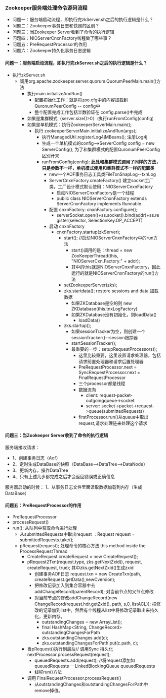 ### Zookeeper服务端处理命令源码流程
- 问题一：服务端启动流程，即执行完zkServer.sh之后的执行逻辑是什么？
- 问题二：Zookeeper事务日志和快照的区别？
- 问题三：当Zookeeper Server收到了命令的执行逻辑
- 问题四：NIOServerCnxnFactory线程做了哪些事？
- 问题五：PreRequestProcessor的作用
- 问题六：Zookeeper持久化事务日志逻辑

#### 问题一：服务端启动流程，即执行完zkServer.sh之后的执行逻辑是什么？
- 执行zkServer.sh
    + 调用org.apache.zookeeper.server.quorum.QuorumPeerMain.main()方法
        * 执行main.initializeAndRun()
            - 配置初始化工作：就是将zoo.cfg中的内容加载到QuronumPeerConfig -- config中
            - 整个配置完成工作包括半数验证在 config.parse()中完成
        * 如果是集群模式（server.size()>0）:执行runFromConfig(config)
        * 如果是单机模式：执行ZookeeperServerMain.main();
            - 执行 zookeeperServerMain.initializeAndRun(args);
                + 执行ManagedUtil.registerLog4jMBeans(); 注册Log4j
                + 生成一个单机模式的config-->ServerConfig config = new ServerConfig(); 为了和集群模式的配置QuronumPeerConfig 区别开来
                + runFromConfig(config); **此处和集群模式调用了同样的方法，只是参数不一样，单机模式使用和集群模式不一样的配置类**
                    * new一个AOF事务日志工具类FileTxnSnapLog--txnLog
                    * ServerCnxnFactory.createFactory() 建立socket工厂类，工厂设计模式默认使用：NIOServerCnxnFactory
                        - 启动NIOServerCnxnFactory是一个线程
                        - public class NIOServerCnxnFactory extends ServerCnxnFactory implements Runnable
                    * 配置 cnxnFactory: cnxnFactory.configure();
                        - serverSocket.open()+ss.socket().bind(addr)+ss.register(selector, SelectionKey.OP_ACCEPT)
                    * 启动 cnxnFactory
                        - cnxnFactory.startup(zkServer);
                            + start(); //启动NIOServerCnxnFactory中的run方法
                                * start()调用的是：thread = new ZooKeeperThread(this, "NIOServerCxn.Factory:" + addr);
                                * 其中的this就是NIOServerCnxnFactory，因此运行的就是NIOServerCnxnFactory的run()方法
                            + setZookeeperServer(zks);
                            + zks.startdata(); restore sessions and data 加载数据
                                * 如果ZKDatabase是空的则 new ZKDatabase(this.tnxLogFactory)
                                * 如果ZKDatabase没有初始化，则loadData()
                                    - loadData()
                            + zks.startup();
                                * 如果sessionTracker为空，则创建一个sessionTracker()--session跟踪器
                                * startSessionTracker();
                                * 最重要的一步：setupRequestProcessors();
                                    - 这里比较重要，这里设置请求处理器，包括请求前置处理器和请求后置处理器
                                    - PreRequestProcessor.next = SyncRequestProcessor.next = FinalRequestProcessor
                                    - 三个processor都是线程
                                    - 数据流向
                                        + client: request-packet-outgoingqueue->socket
                                        + server: socket->packet->request->queue(submittedRequests)
                                    - firstProcessor.run()从queue中取出request,请求处理链来处理这个请求




#### 问题三：当Zookeeper Server收到了命令的执行逻辑
服务端接收请求：

- 1、创建事务日志（Aof）
- 2、定时生成DataBase的快照（DataBase-->DataTree-->DataNode）
- 3、更新内存，操作DataTree
- 4、只有上述几步都完成之后才会返回错误或正确信息

服务器启动的时候：
1、从事务日志文件里面读取数据加载到内存（生成DataBase）



#### 问题五：PreRequestProcessor的作用
- PreRequestProcessor
- processRequest()
- run(): 从队列中获取命令进行处理
    + 从submittedRequests中取出request ：Request request = submittedRequests.take();
    + pRequest(request); 处理命令的核心方法 this method inside the ProcessRequestThread
        * CreateRequest createRequest = new CreateRequest();
        * pRequest2Txn(request.type, zks.getNextZxid(), request, createRequest, true); 其中zks.getNextZxid()生成zxid
            - 创建事务AOF日志 request.txn = new CreateTxn(path, createRequest.getData(),newCversion);
            - 把修改记录加入到集合容器中去 addChangeRecord(parentRecord); 对当前节点的父节点修改
            - 对当前节点的修改addChangeRecord(new ChangeRecord(request.hdr.getZxid(), path, s,0, listACL)); 把修改的记录加到list中，然后有个线程从list中将修改记录取出来持久化，更新内存。
                + outstandingChanges = new ArrayList<ChangeRecord>();
                + final HashMap<String, ChangeRecord> outstandingChangesForPath
                + zks.outstandingChanges.add(c);
                + zks.outstandingChangesForPath.put(c.path, c);
        *  当pRequest()执行到最后// 调用Sync 持久化 nextProcessor.processRequest(request);
            - queuedRequests.add(request); //将request添加如queuedRequests---LinkedBlockingQueue<Request> queuedRequests
            - 线程run()方法
        * 调用 FinalRequestProcessor.processRequest()
            - 从outstandingChanges和outstandingChangesForPath中remove掉值。













